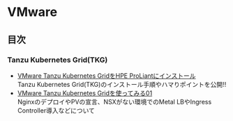 # VMware
## 目次
### Tanzu Kubernetes Grid(TKG)
- [VMware Tanzu Kubernetes GridをHPE ProLiantにインストール](tkg/installation)  
Tanzu Kubernetes Grid(TKG)のインストール手順やハマりポイントを公開!!
- [VMware Tanzu Kubernetes Gridを使ってみる01](tkg/instruction01)  
NginxのデプロイやPVの宣言、NSXがない環境でのMetal LBやIngress Controller導入などについて